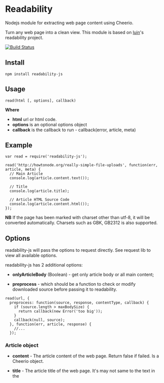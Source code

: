 # Readability

Nodejs module for extracting web page content using Cheerio.

Turn any web page into a clean view. This module is based on [luin](https://github.com/luin/readability)'s readability project.

[![Build Status](https://travis-ci.org/Ournet/readability-js.png?branch=master)](https://travis-ci.org/Ournet/readability-js)

## Install

```
npm install readability-js
```

## Usage

```
read(html [, options], callback)
```

**Where**

- **html** url or html code.
- **options** is an optional options object
- **callback** is the callback to run - callback(error, article, meta)

## Example

```
var read = require('readability-js');

read('http://howtonode.org/really-simple-file-uploads', function(err, article, meta) {
  // Main Article
  console.log(article.content.text());

  // Title
  console.log(article.title);

  // Article HTML Source Code
  console.log(article.content.html());
});
```

**NB** If the page has been marked with charset other than utf-8, it will be converted automatically. Charsets such as GBK, GB2312 is also supported.

## Options

readability-js will pass the options to request directly. See request lib to view all available options.

readability-js has 2 additional options:

- **onlyArticleBody** (Boolean) - get only article body or all main content;

- **preprocess** - which should be a function to check or modify downloaded source before passing it to readability.

```
read(url, {
  preprocess: function(source, response, contentType, callback) {
    if (source.length > maxBodySize) {
      return callback(new Error('too big'));
    }
    callback(null, source);
  }, function(err, article, response) {
    //...
  });
```

### Article object

- **content** - The article content of the web page. Return false if failed. Is a Cheerio object.

- **title** - The article title of the web page. It's may not same to the text in the <title> tag.
